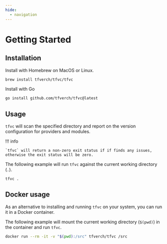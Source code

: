 ```yaml
---
hide:
  - navigation
---
```


# Getting Started

## Installation

Install with Homebrew on MacOS or Linux.

```bash
brew install tfverch/tfvc/tfvc
```

Install with Go

```bash
go install github.com/tfverch/tfvc@latest
```

## Usage

`tfvc` will scan the specified directory and report on the version configuration for providers and modules.

!!! info

    `tfvc` will return a non-zero exit status if if finds any issues, otherwise the exit status will be zero.

The following example will run `tfvc` against the current working directory (`.`).

```bash
tfvc .
```

## Docker usage

As an alternative to installing and running `tfvc` on your system, you can run it in a Docker container.

The following example will mount the current working directory (`$(pwd)`) in the  container and run `tfvc`.

```bash
docker run --rm -it -v "$(pwd):/src" tfverch/tfvc /src
```
